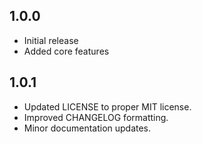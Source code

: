## 1.0.0

- Initial release
- Added core features

## 1.0.1

- Updated LICENSE to proper MIT license.
- Improved CHANGELOG formatting.
- Minor documentation updates.
